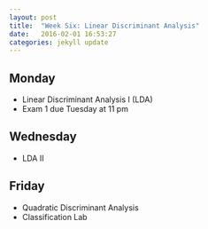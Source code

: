 ```yaml
---
layout: post
title:  "Week Six: Linear Discriminant Analysis"
date:   2016-02-01 16:53:27
categories: jekyll update
---
```


## Monday
- Linear Discriminant Analysis I (LDA)
- Exam 1 due Tuesday at 11 pm

## Wednesday
- LDA II

## Friday
- Quadratic Discriminant Analysis
- Classification Lab